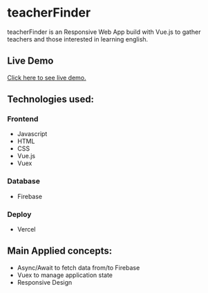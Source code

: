 # teacherFinder

teacherFinder is an Responsive Web App build with Vue.js to gather teachers and those interested in learning english.

## Live Demo
[Click here to see live demo.](https://findteacher.vercel.app/)

## Technologies used:

### Frontend
- Javascript
- HTML
- CSS
- Vue.js
- Vuex

### Database
- Firebase

### Deploy
- Vercel

## Main Applied concepts:

- Async/Await to fetch data from/to Firebase
- Vuex to manage application state
- Responsive Design
